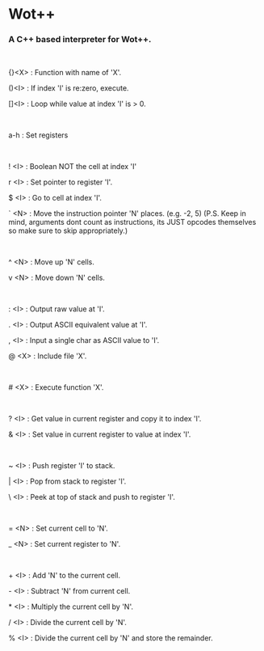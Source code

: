 # Wot++


### A C++ based interpreter for Wot++.


<br>


\{}\<X\>   \:    Function with name of 'X'.

\()\<I\>   \:    If index 'I' is re:zero, execute.

\[]\<I\>   \:    Loop while value at index 'I' is > 0.

<br>

a-h     \:    Set registers

<br>

\! \<I\>   \:    Boolean NOT the cell at index 'I'

r \<I\>   \:    Set pointer to register 'I'.

\$ \<I\>   \:    Go to cell at index 'I'.

\` \<N\>   \:    Move the instruction pointer 'N' places. (e.g. -2, 5) (P.S. Keep in mind, arguments dont count as instructions, its JUST opcodes themselves so make sure to skip appropriately.)

<br>

\^ \<N\>   \:    Move up 'N' cells.

v \<N\>   \:    Move down 'N' cells.

<br>

\: \<I\>   \:    Output raw value at 'I'.

\. \<I\>   \:    Output ASCII equivalent value at 'I'.

\, \<I\>   \:    Input a single char as ASCII value to 'I'.

\@ \<X\>   \:    Include file 'X'.

<br>

\# \<X\>   \:    Execute function 'X'.

<br>

\? \<I\>   \:    Get value in current register and copy it to index 'I'.

\& \<I\>   \:    Set value in current register to value at index 'I'.

<br>

\~ \<I\>   \:    Push register 'I' to stack.

\| \<I\>   \:    Pop from stack to register 'I'.

\\ \<I\>   \:    Peek at top of stack and push to register 'I'.

<br>

\= \<N\>   \:    Set current cell to 'N'.

\_ \<N\>   \:    Set current register to 'N'.

<br>

\+ \<I\>   \:    Add 'N' to the current cell.

\- \<I\>   \:    Subtract 'N' from current cell.

\* \<I\>   \:    Multiply the current cell by 'N'.

\/ \<I\>   \:    Divide the current cell by 'N'.

\% \<I\>   \:    Divide the current cell by 'N' and store the remainder.
